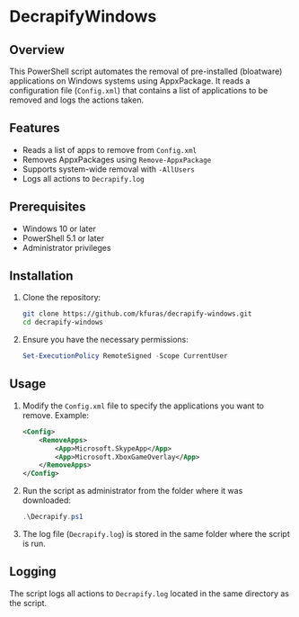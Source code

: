 # DecrapifyWindows

## Overview
This PowerShell script automates the removal of pre-installed (bloatware) applications on Windows systems using AppxPackage. It reads a configuration file (`Config.xml`) that contains a list of applications to be removed and logs the actions taken.

## Features
- Reads a list of apps to remove from `Config.xml`
- Removes AppxPackages using `Remove-AppxPackage`
- Supports system-wide removal with `-AllUsers`
- Logs all actions to `Decrapify.log`

## Prerequisites
- Windows 10 or later
- PowerShell 5.1 or later
- Administrator privileges

## Installation
1. Clone the repository:
   ```sh
   git clone https://github.com/kfuras/decrapify-windows.git
   cd decrapify-windows
   ```
2. Ensure you have the necessary permissions:
   ```powershell
   Set-ExecutionPolicy RemoteSigned -Scope CurrentUser
   ```

## Usage
1. Modify the `Config.xml` file to specify the applications you want to remove. Example:
   ```xml
   <Config>
       <RemoveApps>
           <App>Microsoft.SkypeApp</App>
           <App>Microsoft.XboxGameOverlay</App>
       </RemoveApps>
   </Config>
   ```
2. Run the script as administrator from the folder where it was downloaded:
   ```powershell
   .\Decrapify.ps1
   ```
3. The log file (`Decrapify.log`) is stored in the same folder where the script is run.

## Logging
The script logs all actions to `Decrapify.log` located in the same directory as the script.

